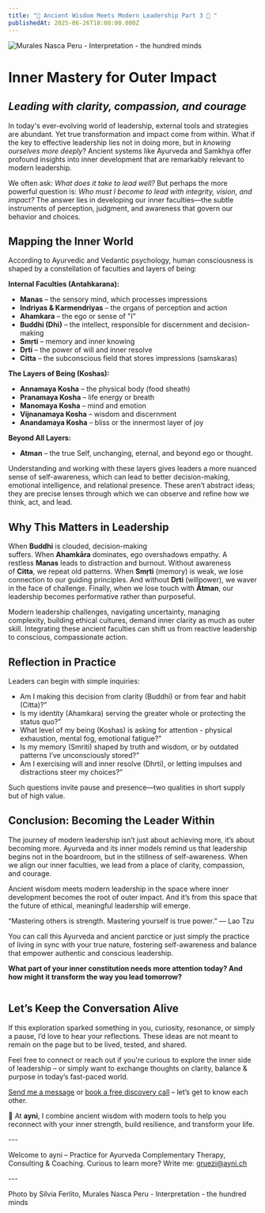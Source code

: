 ```yaml
---
title: "🚀 Ancient Wisdom Meets Modern Leadership Part 3 🚀 "
publishedAt: 2025-06-26T18:00:00.000Z
---
```

![Murales Nasca Peru - Interpretation - the hundred minds](/images/6_3_post-inner-mastery.webp "Murales Nasca Peru - Interpretation - the hundred minds")

# Inner Mastery for Outer Impact

## *Leading with clarity, compassion, and courage*

In today's ever-evolving world of leadership, external tools and strategies are abundant. Yet true transformation and impact come from within. What if the key to effective leadership lies not in doing more, but in *knowing ourselves more deeply*? Ancient systems like Ayurveda and Samkhya offer profound insights into inner development that are remarkably relevant to modern leadership.

We often ask: *What does it take to lead well?* But perhaps the more powerful question is: *Who must I become to lead with integrity, vision, and impact?* The answer lies in developing our inner faculties—the subtle instruments of perception, judgment, and awareness that govern our behavior and choices.

## Mapping the Inner World

According to Ayurvedic and Vedantic psychology, human consciousness is shaped by a constellation of faculties and layers of being:

**Internal Faculties (Antahkarana):**

* **Manas** – the sensory mind, which processes impressions
* **Indriyas & Karmendriyas** – the organs of perception and action
* **Ahamkara** – the ego or sense of "I"
* **Buddhi (Dhi)** – the intellect, responsible for discernment and decision-making
* **Smṛti** – memory and inner knowing
* **Dṛti** – the power of will and inner resolve
* **Citta** – the subconscious field that stores impressions (samskaras)

**The Layers of Being (Koshas):**

* **Annamaya Kosha** – the physical body (food sheath)
* **Pranamaya Kosha** – life energy or breath
* **Manomaya Kosha** – mind and emotion
* **Vijnanamaya Kosha** – wisdom and discernment
* **Anandamaya Kosha** – bliss or the innermost layer of joy

**Beyond All Layers:**

* **Atman** – the true Self, unchanging, eternal, and beyond ego or thought.

Understanding and working with these layers gives leaders a more nuanced sense of self-awareness, which can lead to better decision-making, emotional intelligence, and relational presence. These aren’t abstract ideas; they are precise lenses through which we can observe and refine how we think, act, and lead.

## Why This Matters in Leadership

When **Buddhi** is clouded, decision-making suffers. When **Ahamkāra** dominates, ego overshadows empathy. A restless **Manas** leads to distraction and burnout. Without awareness of **Citta**, we repeat old patterns. When **Smṛti** (memory) is weak, we lose connection to our guiding principles. And without **Dṛti** (willpower), we waver in the face of challenge. Finally, when we lose touch with **Ātman**, our leadership becomes performative rather than purposeful.

Modern leadership challenges, navigating uncertainty, managing complexity, building ethical cultures, demand inner clarity as much as outer skill. Integrating these ancient faculties can shift us from reactive leadership to conscious, compassionate action.

## Reflection in Practice

Leaders can begin with simple inquiries:

* Am I making this decision from clarity (Buddhi) or from fear and habit (Citta)?”
* Is my identity (Ahamkara) serving the greater whole or protecting the status quo?”
* What level of my being (Koshas) is asking for attention - physical exhaustion, mental fog, emotional fatigue?”
* Is my memory (Smriti) shaped by truth and wisdom, or by outdated patterns I’ve unconsciously stored?”
* Am I exercising will and inner resolve (Dhrti), or letting impulses and distractions steer my choices?”

Such questions invite pause and presence—two qualities in short supply but of high value.

## Conclusion: Becoming the Leader Within

The journey of modern leadership isn’t just about achieving more, it’s about becoming more. Ayurveda and its inner models remind us that leadership begins not in the boardroom, but in the stillness of self-awareness. When we align our inner faculties, we lead from a place of clarity, compassion, and courage.

Ancient wisdom meets modern leadership in the space where inner development becomes the root of outer impact. And it’s from this space that the future of ethical, meaningful leadership will emerge.

“Mastering others is strength. Mastering yourself is true power.” — Lao Tzu

You can call this Ayurveda and ancient parctice or just simply the practice of living in sync with your true nature, fostering self-awareness and balance that empower authentic and conscious leadership.

**What part of your inner constitution needs more attention today? And how might it transform the way you lead tomorrow?**

![]()

## **Let’s Keep the Conversation Alive**

If this exploration sparked something in you, curiosity, resonance, or simply a pause, I’d love to hear your reflections. These ideas are not meant to remain on the page but to be lived, tested, and shared.

Feel free to connect or reach out if you're curious to explore the inner side of leadership – or simply want to exchange thoughts on clarity, balance & purpose in today’s fast-paced world.

[Send me a message](https://www.ayni.ch/kontakt) or [book a free discovery call](https://app.healthadvisor.ch/bookings/ea78fca9028a430ea120ea2c10420468) – let’s get to know each other.

🌿 At **ayni**, I combine ancient wisdom with modern tools to help you reconnect with your inner strength, build resilience, and transform your life.

\---

Welcome to ayni – Practice for Ayurveda Complementary Therapy, Consulting & Coaching. Curious to learn more? Write me: [gruezi@ayni.ch](mailto:gruezi@ayni.ch)

\---[](https://www.ayni.ch/images/2_portrait_gewuerze-und-kraeuter_suppe.pdf)

Photo by Silvia Ferlito, Murales Nasca Peru - Interpretation - the hundred minds
